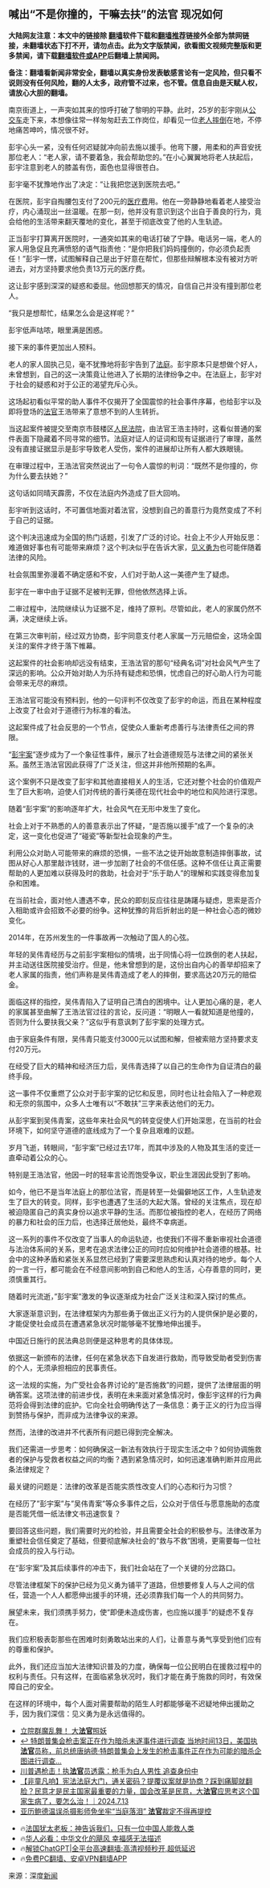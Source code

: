  <!-- 面包屑导航 --> <h2>喊出“不是你撞的，干嘛去扶”的法官 现况如何</h2> <p class="notice"><b>大陆网友注意：本文中的链接除 <a href="https://github.com/bannedbook/fanqiang" >翻墙</a>软件下载和<a href="https://github.com/killgcd/justmysocks/blob/master/README.md">翻墙推荐</a>链接外全部为禁网链接，未翻墙状态下打不开，请勿点击。此为文字版禁闻，欲看图文视频完整版和更多禁闻，请下载<a href="https://github.com/bannedbook/fanqiang">翻墙软件或APP</a>后翻墙上禁闻网。</p><p>备注：翻墙看新闻非常安全，翻墙以真实身份发表敏感言论有一定风险，但只看不说则没有任何风险，翻的人太多，政府管不过来，也不管。信息自由是天赋人权，请放心大胆的翻墙。</b></p>  <div class="entry"> <p>南京街道上，一声突如其来的惊呼打破了黎明的平静。此时，25岁的彭宇刚从<a href="https://www.bannedbook.org/bnews/tag/%e5%85%ac%e4%ba%a4%e8%bd%a6/" class="st_tag internal_tag" rel="tag" title="标签 公交车 下的日志">公交车</a>走下来，本想像往常一样匆匆赶去工作岗位，却看见一位<a href="https://www.bannedbook.org/bnews/tag/%E8%80%81%E4%BA%BA%E6%91%94%E5%80%92/" class="st_tag internal_tag" rel="tag" title="标签 老人摔倒 下的日志">老人摔倒</a>在地，不停地痛苦呻吟，情况很不好。</p> <p>彭宇心头一紧，没有任何迟疑就冲向前去施以援手。他弯下腰，用柔和的声音安抚那位老人：“老人家，请不要着急，我会帮助您的。”在小心翼翼地将老人扶起后，彭宇注意到老人的膝盖有伤，面色也显得很苍白。</p> <p>彭宇毫不犹豫地作出了决定：&#8221;让我把您送到医院去吧。&#8221;</p> <p>在医院，彭宇自掏腰包支付了200元的<a href="https://www.bannedbook.org/bnews/tag/%E5%8C%BB%E7%96%97%E8%B4%B9/" class="st_tag internal_tag" rel="tag" title="标签 医疗费 下的日志">医疗费</a>用。他在一旁静静地看着老人接受治疗，内心涌现出一丝温暖。在那一刻，他并没有意识到这个出自于善良的行为，竟会给他的生活带来翻天覆地的变化，甚至于彻底改变了他的人生轨迹。</p> <p>正当彭宇打算离开医院时，一通突如其来的电话打破了宁静。电话另一端，老人的家人用急促且充满愤怒的语气指责他：“是你把我们妈妈撞倒的，你必须负起责任！”彭宇一愣，试图解释自己是出于好意在帮忙，但那些辩解根本没有被对方听进去，对方坚持要求他负责13万元的医疗费。</p> <p>这让彭宇感到深深的疑惑和委屈。他回想那天的情况，自信自己并没有撞到那位老人。</p> <p>&#8220;我只是想帮忙，结果怎么会是这样呢？&#8221;</p> <p>彭宇低声咕哝，眼里满是困惑。</p> <p>接下来的事件更加出人预料。</p> <p>老人的家人固执己见，毫不犹豫地将彭宇告到了<a href="https://www.bannedbook.org/bnews/tag/%e6%b3%95%e5%ba%ad/" class="st_tag internal_tag" rel="tag" title="标签 法庭 下的日志">法庭</a>。彭宇原本只是想做个好人，未曾想到，自己的这一决策竟让他进入了长期的法律纷争之中。在法庭上，彭宇对于社会的疑惑和对于公正的渴望充斥心头。</p> <p>这场起初看似平常的助人事件不仅揭开了全国震惊的社会事件序幕，也给彭宇以及即将登场的<a href="https://www.bannedbook.org/bnews/tag/%E6%B3%95%E5%AE%98/" class="st_tag internal_tag" rel="tag" title="标签 法官 下的日志">法官</a>王浩带来了意想不到的人生转折。</p> <p>当这起案件被提交至南京市鼓楼区<a href="https://www.bannedbook.org/bnews/tag/%e4%ba%ba%e6%b0%91%e6%b3%95%e9%99%a2/" class="st_tag internal_tag" rel="tag" title="标签 人民法院 下的日志">人民法院</a>，由法官王浩主持时，这看似普通的案件表面下隐藏着不同寻常的细节。法庭对证人的证词和现有证据进行了审理，虽然没有直接证据显示是彭宇导致老人受伤，案件的进展却让所有人都大跌眼镜。</p> <p>在审理过程中，王浩法官突然说出了一句令人震惊的判词：“既然不是你撞的，你为什么要去扶她？”</p> <p>这句话如同晴天霹雳，不仅在法庭内外造成了巨大回响。</p>  <p>彭宇听到这话时，不可置信地面对着法官，没想到自己的善意行为竟然变成了不利于自己的证据。</p> <p>这个判决迅速成为全国的热门话题，引发了广泛的讨论。社会上不少人开始反思：难道做好事也有可能带来麻烦？这个判决似乎在告诉大家，<a href="https://www.bannedbook.org/bnews/tag/%E8%A7%81%E4%B9%89%E5%8B%87%E4%B8%BA/" class="st_tag internal_tag" rel="tag" title="标签 见义勇为 下的日志">见义勇为</a>也可能伴随着法律的风险。</p> <p>社会氛围里弥漫着不确定感和不安，人们对于助人这一美德产生了疑虑。</p> <p>彭宇在一审中由于证据不足被判无罪，但他依然选择上诉。</p> <p>二审过程中，法院继续认为证据不足，维持了原判。尽管如此，老人的家属仍然不满，决定继续上诉。</p> <p>在第三次审判前，经过双方协商，彭宇同意支付老人家属一万元赔偿金，这场全国关注的案件才终于落下帷幕。</p> <p>这起案件的社会影响却远没有结束，王浩法官的那句“经典名词”对社会风气产生了深远的影响。公众开始对助人为乐持有疑虑和恐惧，忧虑自己的好心助人行为可能会带来无尽的麻烦。</p> <p>王浩法官可能没有预料到，他的一句评判不仅改变了彭宇的命运，而且在某种程度上改变了社会对于道德行为标准的看法。</p> <p>这起案件成了社会反思的一个节点，促使众人重新考虑善行与法律责任之间的界限。</p> <p>“<a href="https://www.bannedbook.org/bnews/tag/%E5%BD%AD%E5%AE%87%E6%A1%88/" class="st_tag internal_tag" rel="tag" title="标签 彭宇案 下的日志">彭宇案</a>”逐步成为了一个象征性事件，展示了社会道德规范与法律之间的紧张关系。虽然王浩法官因此获得了广泛关注，但这并非他所预期的名声。</p> <p>这个案例不只是改变了彭宇和其他直接相关人的生活，它还对整个社会的价值观产生了巨大影响，迫使人们对传统的善行美德在现代社会中的地位和风险进行深思。</p> <p>随着“彭宇案”的影响逐年扩大，社会风气在无形中发生了变化。</p> <p>社会上对于不熟悉的人的善意表示出了怀疑，“是否施以援手”成了一个复杂的决定，这一变化也促进了“碰瓷”等新型社会现象的产生。</p> <p>利用公众对助人可能带来的麻烦的恐惧，一些不法之徒开始故意制造摔倒事故，试图从好心人那里敲诈钱财，进一步加剧了社会的不信任感。这种不信任让真正需要帮助的人更加难以获得及时的救助，社会对于“乐于助人”的理解和实践变得愈加复杂和困难。</p>  <p>在当前社会，面对他人遭遇不幸，民众的即刻反应往往是踌躇与疑虑，思索是否介入相助或许会招致不必要的纷争。这种犹豫的背后折射出的是一种社会心态的微妙变化。</p> <p>2014年，在苏州发生的一件事故再一次触动了国人的心弦。</p> <p>年轻的吴伟青经历与之前彭宇案相似的情境，出于同情心将一位跌倒的老人扶起，并主动送往医院接受治疗。但是，他未曾想到的是，这份出自内心的善举却招来了老人家属的指责，他们声称是吴伟青造成了老人的摔倒，要求高达20万元的赔偿金。</p> <p>面临这样的指控，吴伟青陷入了证明自己清白的困境中。让人更加心痛的是，老人的家属甚至曲解了王浩法官过往的言论，反问道：“明眼人一看就知道是他撞的，否则为什么要扶我父亲？”这似乎有意讽刺了彭宇案的处理方式。</p> <p>由于家庭条件有限，吴伟青只能支付3000元以试图和解，但被索赔方坚持要求支付20万元。</p> <p>在经受了巨大的精神和经济压力后，吴伟青选择了以自己的生命作为自证清白的最终手段。</p> <p>这一事件不仅重燃了公众对于彭宇案的记忆和反思，同时也让社会陷入了一种悲观和无奈的氛围中，众多人士唯有以“不敢扶”三字来表达他们的无力。</p> <p>从彭宇案到吴伟青案，这些年来社会风气的转变促使人们开始深思，在当前的社会环境下，如何坚守道德的底线成为了一个复杂且艰难的议题。</p> <p>岁月飞逝，转眼间，“彭宇案”已经过去17年，而其中涉及的人物及其生活的变迁一直牵动着公众的心。</p> <p>特别是王浩法官，他因一时的轻率言论而饱受争议，职业生涯因此受到了影响。</p> <p>如今，他已不是当年法庭上的那位法官，而是转至一处偏僻地区工作，人生轨迹发生了巨大的转变。同样，彭宇也遭遇了生活的大起大落。曾经的关注焦点，现在却被迫隐匿自己的真实身份以追求平静的生活。而那位被指控的老人，在经历了网络的暴力和社会的压力后，也选择迁居他处，最终不幸病逝。</p> <p>这一系列的事件不仅改变了当事人的命运轨迹，也使我们不得不重新审视社会道德与法治体系间的关系，思考在追求法律公正的同时应如何维护社会道德的根基。社会中的这种矛盾和紧张关系显然已经到了需要深思熟虑和认真对待的地步。每个人的一言一行，都可能会在不经意间影响到自己和他人的生活，心存善意的同时，更须慎重其行。</p> <p>随着时光流逝，&#8221;彭宇案&#8221;激发的争议逐渐成为社会广泛关注和深入探讨的焦点。</p> <p>大家逐渐意识到，在法律框架内为那些勇于做出正义行为的人提供保护是必要的，才能促使社会成员在遭遇紧急状况时能够毫不犹豫地伸出援手。</p>  <p>中国近日施行的民法典总则便是这种思考的具体体现。</p> <p>依据这一新颁布的法律，任何在紧急状态下自发进行救助，而导致受助者受到伤害的个人，无须承担相应的民事责任。</p> <p>这一法规的实施，为广受社会各界讨论的&#8221;是否施救&#8221;的问题，提供了法律层面的明确答案。这项法律的前进步伐，表明在未来面对紧急情况时，像彭宇这样的行为典范将会得到法律的庇护。它向全社会明确传达了一条信息：勇于正义的行为应当得到赞扬与保护，而非成为法律争议的来源。</p> <p>然而，法律的改进并不代表所有问题已得到完全解决。</p> <p>我们还需进一步思考：如何确保这一新法有效执行于现实生活之中？如何协调施救者的保护与受救者权益之间的均衡？遇到紧急情况时，如何迅速准确判断并应用此条法律规定？</p> <p>最关键的问题是：法律的改革是否能实质性改变人们的心态和行为习惯？</p> <p>在经历了&#8221;彭宇案&#8221;与&#8221;吴伟青案&#8221;等众多事件之后，公众对于信任与愿意施助的态度是否能凭借一纸法律文书迅速恢复？</p> <p>要回答这些问题，我们需要时光的检验，并且需要全社会的积极参与。法律改革为重塑社会信任奠定了基础，但要彻底解决社会的&#8221;救与不救&#8221;困境，更需要每一位社会成员的投入与行动。</p> <p>在“彭宇案”及其后续事件的冲击下，我们社会站在了一个关键的分岔路口。</p> <p>尽管法律框架下的保护已经为见义勇为铺平了道路，但想要修复人与人之间的信任，营造一个人人都愿伸出援手的环境，还必须靠我们每一个人的共同努力。</p> <p>展望未来，我们须携手努力，使“即便未造成伤害，也应施以援手”的疑虑不复存在。</p> <p>我们应积极表彰那些在困难时刻勇敢站出来的人们，让善意与勇气享受到他们应有的尊重和保护。</p> <p>此外，我们还应当加大法律知识普及的力度，确保每一位公民明白在援救过程中的权利与责任。只有这样，在面临紧急状况时，我们才能在勇于施救的同时，有效保障自己的安全。</p> <p>在这样的环境中，每个人面对需要帮助的陌生人时都能够毫不迟疑地伸出援助之手，因为我们深信：见义勇为是永远值得的。</p>  <!--<div id="taboola-mid-1"></div>--><ul class='op-related-articles' title='相关阅读'> <li><a href='https://www.bannedbook.org/bnews/taiwannews/20240714/2062035.html' target='_blank'>立院群魔乱舞！ 大<b>法官</b>照妖</a></li> <li><a href='https://www.bannedbook.org/bnews/itnews/20240714/2061959.html' target='_blank'>↩️ 特朗普集会枪击案正在作为暗杀未遂事件进行调查 当地时间13日，美国执<b>法官</b>员称，前总统唐纳德·特朗普集会上发生的枪击事件正在作为可能的暗杀企图进行调查...</a></li> <li><a href='https://www.bannedbook.org/bnews/cnnews/20240714/2061957.html' target='_blank'>川普遇枪击！执<b>法官</b>员透露：枪手为白人男性 追查身份中</a></li> <li><a href='https://www.bannedbook.org/bnews/sohnews/20240713/2061625.html' target='_blank'>【非童凡响】宪法法庭大门，通关密码？提覆议案就是协商？踩到痛脚就翻脸？民意才是民主国家最重要的力量，国会改革是民意，大<b>法官</b>应思考这个国家生病了，要怎么治！｜2024.7.13</a></li> <li><a href='https://www.bannedbook.org/bnews/yule/20240713/2061543.html' target='_blank'>亚历鲍德温误杀摄影师免坐牢“当庭落泪” <b>法官</b>裁定不得再提控</a></li> </ul> <ul class="texttj"> <li>🔥<a href="https://www.bannedbook.org/bnews/ssgc/20230219/1850782.html" target="_blank">法国犹太老板：神告诉我们，只有一位中国人能救人类</a></li> <li>🔥<a href="https://www.bannedbook.org/bnews/comments/20220220/1694796.html" target="_blank">华人必看：中华文化的飓风 幸福感无法描述</a></li> <li>🔥<a href="https://github.com/bannedbook/fanqiang/wiki/V2ray%E6%9C%BA%E5%9C%BA" target="_blank">解锁ChatGPT|全平台高速翻墙:高清视频秒开,超低延迟</a></li> <li>🔥<a href="https://github.com/bannedbook/fanqiang/wiki/%E7%A6%81%E9%97%BB%E7%BD%91%E5%AE%89%E5%8D%93%E7%BF%BB%E5%A2%99%E6%96%B0%E9%97%BBAPP" target="_blank">免费PC翻墙、安卓VPN翻墙APP</a></li> </ul><p class="src-info">来源：深度<span class='wp_keywordlink_affiliate'><a href="https://www.bannedbook.org/" title="新闻">新闻</a></span> </p><a name='sharetosocial'></a> <div style="margin-bottom:5px;padding-bottom:5px;clear:both"> <div id="archive-pix-1" class="banner-ads"> <!-- AuctionX Display platform tag START --> <div id="27602x728x90x621x_ADSLOT1" clicktrack="%%CLICK_URL_ESC%%"></div>  <!-- AuctionX Display platform tag END --> </div> <div id="archive-pix-2" class="banner-ads"> <!-- AuctionX Display platform tag START --> <div id="27556x300x250x621x_ADSLOT1" clicktrack="%%CLICK_URL_ESC%%" style="margin:0 auto;text-align:center"></div>  <!-- AuctionX Display platform tag END --> </div> </div>  <div id="archive-pix-1" class="banner-ads"> <!-- AuctionX Display platform tag START --> <div id="27603x728x90x621x_ADSLOT1" clicktrack="%%CLICK_URL_ESC%%"></div>  <!-- AuctionX Display platform tag END --> </div> </div><!--END ENTRY--> 